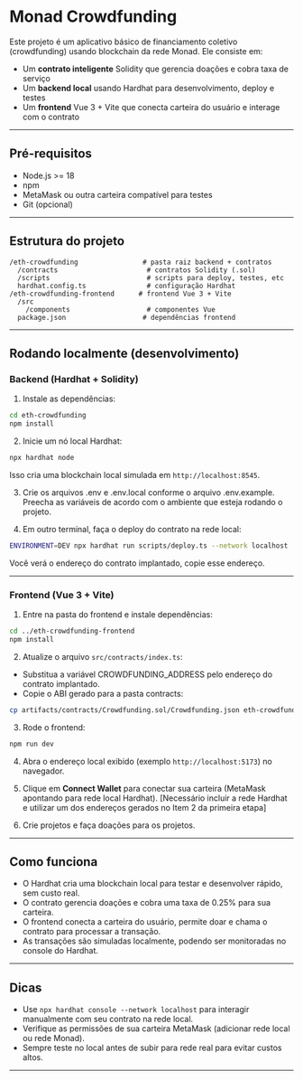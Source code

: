 # Monad Crowdfunding

Este projeto é um aplicativo básico de financiamento coletivo (crowdfunding) usando blockchain da rede Monad. Ele consiste em:

- Um **contrato inteligente** Solidity que gerencia doações e cobra taxa de serviço  
- Um **backend local** usando Hardhat para desenvolvimento, deploy e testes  
- Um **frontend** Vue 3 + Vite que conecta carteira do usuário e interage com o contrato  

---

## Pré-requisitos

- Node.js >= 18  
- npm  
- MetaMask ou outra carteira compatível para testes  
- Git (opcional)

---

## Estrutura do projeto

```
/eth-crowdfunding                # pasta raiz backend + contratos
  /contracts                      # contratos Solidity (.sol)
  /scripts                        # scripts para deploy, testes, etc
  hardhat.config.ts               # configuração Hardhat
/eth-crowdfunding-frontend      # frontend Vue 3 + Vite
  /src
    /components                   # componentes Vue
  package.json                   # dependências frontend
```

---

## Rodando localmente (desenvolvimento)

### Backend (Hardhat + Solidity)

1. Instale as dependências:

```bash
cd eth-crowdfunding
npm install
```

2. Inicie um nó local Hardhat:

```bash
npx hardhat node
```

Isso cria uma blockchain local simulada em `http://localhost:8545`.

3. Crie os arquivos .env e .env.local conforme o arquivo .env.example. Preecha as variáveis de acordo com o ambiente que esteja rodando o projeto.

4. Em outro terminal, faça o deploy do contrato na rede local:

```bash
ENVIRONMENT=DEV npx hardhat run scripts/deploy.ts --network localhost
```

Você verá o endereço do contrato implantado, copie esse endereço.

---

### Frontend (Vue 3 + Vite)

1. Entre na pasta do frontend e instale dependências:

```bash
cd ../eth-crowdfunding-frontend
npm install
```

2. Atualize o arquivo `src/contracts/index.ts`:

- Substitua a variável CROWDFUNDING_ADDRESS pelo endereço do contrato implantado.
- Copie o ABI gerado para a pasta contracts:

```bash
cp artifacts/contracts/Crowdfunding.sol/Crowdfunding.json eth-crowdfunding-frontend/src/contracts/
```

3. Rode o frontend:

```bash
npm run dev
```

4. Abra o endereço local exibido (exemplo `http://localhost:5173`) no navegador.

5. Clique em **Connect Wallet** para conectar sua carteira (MetaMask apontando para rede local Hardhat). [Necessário incluir a rede Hardhat e utilizar um dos endereços gerados no Item 2 da primeira etapa]

6. Crie projetos e faça doações para os projetos.

---

## Como funciona

- O Hardhat cria uma blockchain local para testar e desenvolver rápido, sem custo real.  
- O contrato gerencia doações e cobra uma taxa de 0.25% para sua carteira.  
- O frontend conecta a carteira do usuário, permite doar e chama o contrato para processar a transação.  
- As transações são simuladas localmente, podendo ser monitoradas no console do Hardhat.

---

## Dicas

- Use `npx hardhat console --network localhost` para interagir manualmente com seu contrato na rede local.  
- Verifique as permissões de sua carteira MetaMask (adicionar rede local ou rede Monad).  
- Sempre teste no local antes de subir para rede real para evitar custos altos.

---
